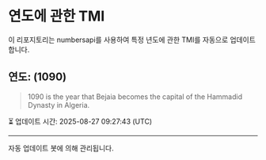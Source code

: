 
# 연도에 관한 TMI

이 리포지토리는 numbersapi를 사용하여 특정 년도에 관한 TMI를 자동으로 업데이트합니다.

## 연도: (1090)
> 1090 is the year that Bejaia becomes the capital of the Hammadid Dynasty in Algeria.

⏳ 업데이트 시간: 2025-08-27 09:27:43 (UTC)

---
자동 업데이트 봇에 의해 관리됩니다.
